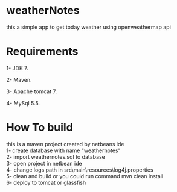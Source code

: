 # weatherNotes
this a simple app to get today weather using openweathermap api
<h1>Requirements</h1>
<p>1- JDK 7.</p>
<p>2- Maven.</p>
<p>3- Apache tomcat 7.</p>
<p>4- MySql  5.5.</p>

<h1>How To build</h1>
<p>
this is a maven project created by netbeans ide
<br>
1- create database with name "weathernotes"
<br>
2- import weathernotes.sql to database
<br>
3- open project in netbean ide
<br>
4- change logs path in src\main\resources\log4j.properties
<br>
5- clean and build or you could run command mvn clean install
<br>
6- deploy to tomcat or glassfish
</p>
